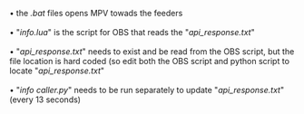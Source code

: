 <div dir="ltr">

• the _.bat_ files opens MPV towads the feeders<br>
<br>
• "_info.lua_" is the script for OBS that reads the "_api_response.txt_"<br>
<br>
• "_api_response.txt_" needs to exist and be read from the OBS script, but the file location is hard coded (so edit both the OBS script and python script to locate "_api_response.txt_"<br> 
<br>
• "_info caller.py_" needs to be run separately to update "_api_response.txt_" (every 13 seconds)

</div>

